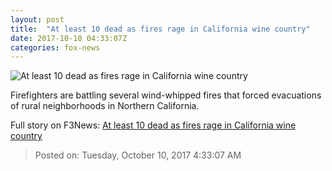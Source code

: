 ```yaml
---
layout: post
title:  "At least 10 dead as fires rage in California wine country"
date: 2017-10-10 04:33:07Z
categories: fox-news
---
```


![At least 10 dead as fires rage in California wine country](http://www.foxnews.com/content/dam/fox-news/logo/og-fn-foxnews.jpg)

Firefighters are battling several wind-whipped fires that forced evacuations of rural neighborhoods in Northern California.


Full story on F3News: [At least 10 dead as fires rage in California wine country](http://www.f3nws.com/n/vAkkkD)

> Posted on: Tuesday, October 10, 2017 4:33:07 AM
